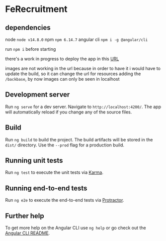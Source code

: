 # FeRecruitment

## dependencies
node
`node v14.8.0`
npm
`npm 6.14.7`
angular cli
`npm i -g @angular/cli`

run `npm i` before starting

there's a work in progress to deploy the app in this [URL](https://sierra002.github.io/backbaseTest/)

images are not working in the url because in order to have it i would have to
update the build, so it can change the url for resources adding the `/backbase`, by now images can only be seen in localhost

## Development server

Run `ng serve` for a dev server. Navigate to `http://localhost:4200/`. The app will automatically reload if you change any of the source files.

## Build

Run `ng build` to build the project. The build artifacts will be stored in the `dist/` directory. Use the `--prod` flag for a production build.

## Running unit tests

Run `ng test` to execute the unit tests via [Karma](https://karma-runner.github.io).

## Running end-to-end tests

Run `ng e2e` to execute the end-to-end tests via [Protractor](http://www.protractortest.org/).

## Further help

To get more help on the Angular CLI use `ng help` or go check out the [Angular CLI README](https://github.com/angular/angular-cli/blob/master/README.md).
